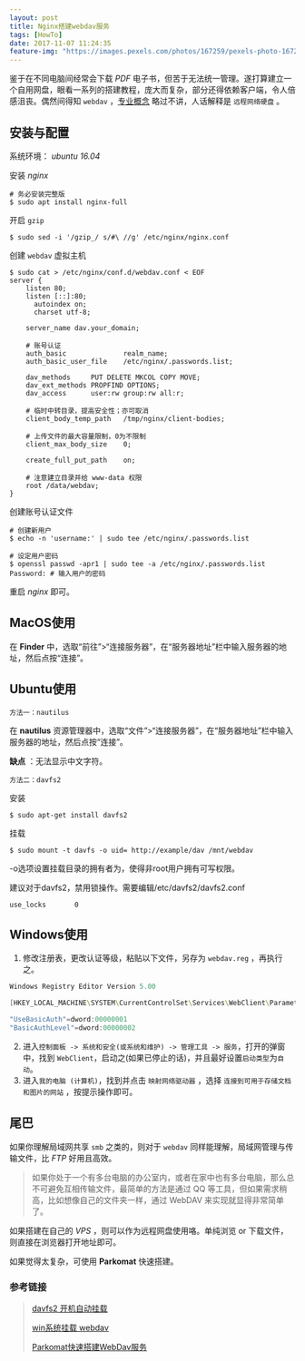 ```yaml
---
layout: post
title: Nginx搭建webdav服务
tags: [HowTo]
date: 2017-11-07 11:24:35
feature-img: "https://images.pexels.com/photos/167259/pexels-photo-167259.jpeg?cs=srgb&dl=blur-blurry-close-up-167259.jpg&fm=jpg"
---
```


鉴于在不同电脑间经常会下载 *PDF* 电子书，但苦于无法统一管理。遂打算建立一个自用网盘，眼看一系列的搭建教程，庞大而复杂，部分还得依赖客户端，令人倍感沮丧。偶然间得知 `webdav` ，[专业概念](https://zh.wikipedia.org/wiki/WebDAV) 略过不讲，人话解释是 `远程网络硬盘` 。

<!--more-->

## 安装与配置

系统环境： *ubuntu 16.04* 

安装 *nginx* 

```shell
# 务必安装完整版
$ sudo apt install nginx-full
```

开启 `gzip` 

```shell
$ sudo sed -i '/gzip_/ s/#\ //g' /etc/nginx/nginx.conf
```

创建 `webdav` 虚拟主机

```shell
$ sudo cat > /etc/nginx/conf.d/webdav.conf < EOF
server {
    listen 80;
    listen [::]:80;
	  autoindex on;
	  charset utf-8;

    server_name dav.your_domain;

	# 账号认证
    auth_basic              realm_name;
    auth_basic_user_file    /etc/nginx/.passwords.list;

    dav_methods     PUT DELETE MKCOL COPY MOVE;
    dav_ext_methods PROPFIND OPTIONS;
    dav_access      user:rw group:rw all:r;

	# 临时中转目录，提高安全性；亦可取消
    client_body_temp_path   /tmp/nginx/client-bodies;
    
    # 上传文件的最大容量限制，0为不限制
    client_max_body_size    0;
    
    create_full_put_path    on;

	# 注意建立目录并给 www-data 权限
    root /data/webdav; 
}
```

创建账号认证文件

```shell
# 创建新用户
$ echo -n 'username:' | sudo tee /etc/nginx/.passwords.list

# 设定用户密码
$ openssl passwd -apr1 | sudo tee -a /etc/nginx/.passwords.list
Password: # 输入用户的密码
```

重启 *nginx* 即可。

## MacOS使用

在 **Finder** 中，选取“前往”>“连接服务器”，在“服务器地址”栏中输入服务器的地址，然后点按“连接”。

## Ubuntu使用

`方法一：nautilus` 

在 **nautilus** 资源管理器中，选取“文件”>“连接服务器”，在“服务器地址”栏中输入服务器的地址，然后点按“连接”。

**缺点** ：无法显示中文字符。

`方法二：davfs2`

安装

```shell
$ sudo apt-get install davfs2
```

挂载

```shell
$ sudo mount -t davfs -o uid= http://example/dav /mnt/webdav
```

-o选项设置挂载目录的拥有者为，使得非root用户拥有可写权限。

建议对于davfs2，禁用锁操作。需要编辑/etc/davfs2/davfs2.conf

```shell
use_locks       0
```

## Windows使用

1. 修改注册表，更改认证等级，粘贴以下文件，另存为 `webdav.reg` ，再执行之。

```powershell
Windows Registry Editor Version 5.00

[HKEY_LOCAL_MACHINE\SYSTEM\CurrentControlSet\Services\WebClient\Parameters]

"UseBasicAuth"=dword:00000001
"BasicAuthLevel"=dword:00000002
```

2. 进入`控制面板 -> 系统和安全(或系统和维护) -> 管理工具 -> 服务`，打开的弹窗中，找到 `WebClient`，启动之(如果已停止的话)，并且最好设置`启动类型`为`自动`。
3. 进入`我的电脑 (计算机)`，找到并点击 `映射网络驱动器` ，选择 `连接到可用于存储文档和图片的网站` ，按提示操作即可。

## 尾巴

如果你理解局域网共享 `smb` 之类的，则对于 `webdav` 同样能理解，局域网管理与传输文件，比 *FTP*  好用且高效。

> 如果你处于一个有多台电脑的办公室内，或者在家中也有多台电脑，那么总不可避免互相传输文件，最简单的方法是通过 QQ 等工具，但如果需求稍高，比如想像自己的文件夹一样，通过 WebDAV 来实现就显得非常简单了。

如果搭建在自己的 *VPS*  ，则可以作为远程网盘使用咯。单纯浏览 or 下载文件，则直接在浏览器打开地址即可。

如果觉得太复杂，可使用 **Parkomat** 快速搭建。

### 参考链接

> [davfs2 开机自动挂载](http://ajclarkson.co.uk/blog/auto-mount-webdav-raspberry-pi/)
>
> [win系统挂载 webdav](https://faq.bitcron.com/read/webdav)
>
> [Parkomat快速搭建WebDav服务](https://www.appinn.com/parkomat/)
